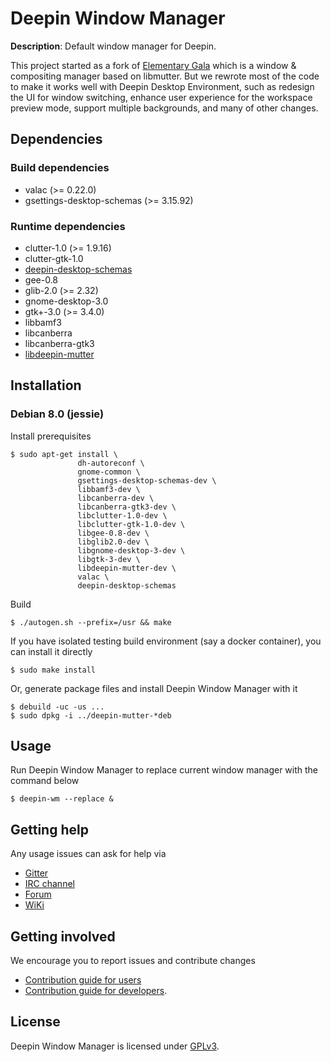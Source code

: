 # Deepin Window Manager

**Description**: Default window manager for Deepin.

This project started as a fork of
[Elementary Gala](https://launchpad.net/gala) which is a window &
compositing manager based on libmutter. But we rewrote most of the
code to make it works well with Deepin Desktop Environment, such as
redesign the UI for window switching, enhance user experience for the
workspace preview mode, support multiple backgrounds, and many of
other changes.

## Dependencies

### Build dependencies

- valac (>= 0.22.0)
- gsettings-desktop-schemas (>= 3.15.92)

### Runtime dependencies

- clutter-1.0 (>= 1.9.16)
- clutter-gtk-1.0
- [deepin-desktop-schemas](https://github.com/linuxdeepin/deepin-desktop-schemas)
- gee-0.8
- glib-2.0 (>= 2.32)
- gnome-desktop-3.0
- gtk+-3.0 (>= 3.4.0)
- libbamf3
- libcanberra
- libcanberra-gtk3
- [libdeepin-mutter](https://github.com/linuxdeepin/deepin-mutter)

## Installation

### Debian 8.0 (jessie)

Install prerequisites
```
$ sudo apt-get install \
               dh-autoreconf \
               gnome-common \
               gsettings-desktop-schemas-dev \
               libbamf3-dev \
               libcanberra-dev \
               libcanberra-gtk3-dev \
               libclutter-1.0-dev \
               libclutter-gtk-1.0-dev \
               libgee-0.8-dev \
               libglib2.0-dev \
               libgnome-desktop-3-dev \
               libgtk-3-dev \
               libdeepin-mutter-dev \
               valac \
               deepin-desktop-schemas
```

Build
```
$ ./autogen.sh --prefix=/usr && make
```

If you have isolated testing build environment (say a docker container), you can install it directly
```
$ sudo make install
```

Or, generate package files and install Deepin Window Manager with it
```
$ debuild -uc -us ...
$ sudo dpkg -i ../deepin-mutter-*deb
```

## Usage

Run Deepin Window Manager to replace current window manager with the command below
```
$ deepin-wm --replace &
```

## Getting help

Any usage issues can ask for help via

* [Gitter](https://gitter.im/orgs/linuxdeepin/rooms)
* [IRC channel](https://webchat.freenode.net/?channels=deepin)
* [Forum](https://bbs.deepin.org)
* [WiKi](http://wiki.deepin.org/)

## Getting involved

We encourage you to report issues and contribute changes

* [Contribution guide for users](http://wiki.deepin.org/index.php?title=Contribution_Guidelines_for_Users)
* [Contribution guide for developers](http://wiki.deepin.org/index.php?title=Contribution_Guidelines_for_Developers).

## License

Deepin Window Manager is licensed under [GPLv3](LICENSE).
